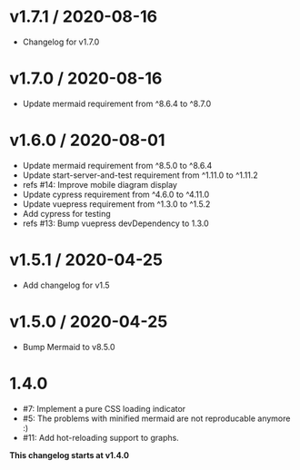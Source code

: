 v1.7.1 / 2020-08-16
===================

  * Changelog for v1.7.0

v1.7.0 / 2020-08-16
===================

  * Update mermaid requirement from ^8.6.4 to ^8.7.0

v1.6.0 / 2020-08-01
==================

  * Update mermaid requirement from ^8.5.0 to ^8.6.4
  * Update start-server-and-test requirement from ^1.11.0 to ^1.11.2
  * refs #14: Improve mobile diagram display
  * Update cypress requirement from ^4.6.0 to ^4.11.0
  * Update vuepress requirement from ^1.3.0 to ^1.5.2
  * Add cypress for testing
  * refs #13: Bump vuepress devDependency to 1.3.0

v1.5.1 / 2020-04-25
===================

  * Add changelog for v1.5

v1.5.0 / 2020-04-25
===================

  * Bump Mermaid to v8.5.0

1.4.0
==================

  * #7: Implement a pure CSS loading indicator
  * #5: The problems with minified mermaid are not reproducable anymore :)
  * #11: Add hot-reloading support to graphs.


__This changelog starts at v1.4.0__

